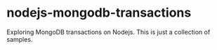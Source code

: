 # nodejs-mongodb-transactions
Exploring MongoDB transactions on Nodejs. This is just a collection of samples.
